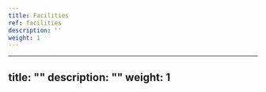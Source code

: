 ```yaml
---
title: Facilities
ref: facilities
description: ''
weight: 1
---
```

---
title: ""
description: ""
weight: 1
---